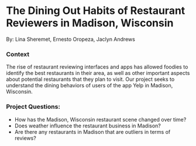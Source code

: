 # The Dining Out Habits of Restaurant Reviewers in Madison, Wisconsin

By: Lina Sheremet, Ernesto Oropeza, Jaclyn Andrews

### Context

The rise of restaurant reviewing interfaces and apps has allowed foodies to identify the best restaurants in their area, as well as other important aspects about potential restaurants that they plan to visit. Our project seeks to understand the dining behaviors of users of the app Yelp in Madison, Wisconsin.

### Project Questions:

- How has the Madison, Wisconsin restaurant scene changed over time?
- Does weather influence the restaurant business in Madison?
- Are there any restaurants in Madison that are outliers in terms of reviews?